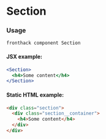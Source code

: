 # Section

### Usage

```
fronthack component Section
```

#### JSX example:

```jsx
<Section>
  <h4>Some content</h4>
</Section>
```

#### Static HTML example:

```html
<div class="section">
  <div class="section__container">
    <h4>Some content</h4>
  </div>
</div>
```
